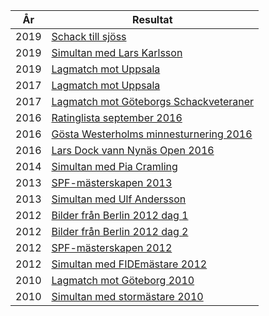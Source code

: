 År|Resultat
---|---
2019|[Schack till sjöss](SENIOR/htmfiler/sjoschack_2019_resultat.pdf)
2019|[Simultan med Lars Karlsson](SENIOR/htmfiler/simultan_8_maj_2019.pdf)
2019|[Lagmatch mot Uppsala](SENIOR/htmfiler/lagmatch_SrS_Uppsala_VT2019.pdf)
2017|[Lagmatch mot Uppsala](SENIOR/htmfiler/Lagmatch_Uppsala.pdf)
2017|[Lagmatch mot Göteborgs Schackveteraner](SENIOR/htmfiler/lagmatch_gbg_2017.htm)
2016|[Ratinglista september 2016](SENIOR/htmfiler/senior_rating_sept16.pdf)
2016|[Gösta Westerholms minnesturnering 2016](http://www.kristallen.org/ongoingtournaments/gostas_minnesturnering/index.shtml)
2016|[Lars Dock vann Nynäs Open 2016](http://www.chess-results.com/tnr208084.aspx?lan=6)
2014|[Simultan med Pia Cramling](SENIOR/htmfiler/simultan_2014.htm)
2013|[SPF-mästerskapen 2013](http://chess-results.com/tnr113761.aspx?lan=6&art=1&fed=SWE&wi=821)
2013|[Simultan med Ulf Andersson](SENIOR/htmfiler/simultan_2013.htm)
2012|[Bilder från Berlin 2012 dag 1](SENIOR/htmfiler/berlin1.htm)
2012|[Bilder från Berlin 2012 dag 2](SENIOR/htmfiler/berlin2.htm)
2012|[SPF-mästerskapen 2012](SENIOR/htmfiler/ResultatSchack2012.pdf)
2012|[Simultan med FIDEmästare 2012](SENIOR/htmfiler/simultan_2012.htm)
2010|[Lagmatch mot Göteborg 2010](SENIOR/htmfiler/lagmatch_gbg_2010.htm)
2010|[Simultan med stormästare 2010](SENIOR/htmfiler/simultan_10.htm)
    